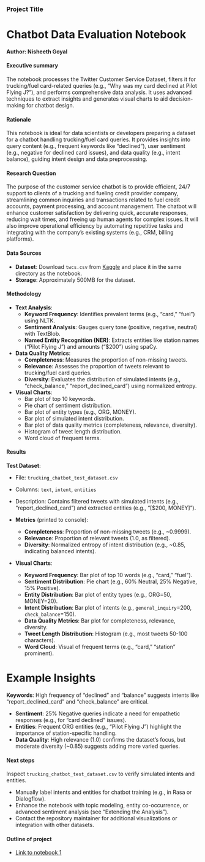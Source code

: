 ### Project Title

# Chatbot Data Evaluation Notebook
**Author: Nisheeth Goyal**

#### Executive summary
The notebook processes the Twitter Customer Service Dataset, filters it for trucking/fuel card-related queries (e.g., “Why was my card declined at Pilot Flying J?”), and performs comprehensive data analysis. It uses advanced techniques to extract insights and generates visual charts to aid decision-making for chatbot design.


#### Rationale
This notebook is ideal for data scientists or developers preparing a dataset for a chatbot handling trucking/fuel card queries. It provides insights into query content (e.g., frequent keywords like “declined”), user sentiment (e.g., negative for declined card issues), and data quality (e.g., intent balance), guiding intent design and data preprocessing.

#### Research Question
The purpose of the customer service chatbot is to provide efficient, 24/7 support to clients of a trucking and fueling credit provider company, streamlining common inquiries and transactions related to fuel credit accounts, payment processing, and account management. The chatbot will enhance customer satisfaction by delivering quick, accurate responses, reducing wait times, and freeing up human agents for complex issues. It will also improve operational efficiency by automating repetitive tasks and integrating with the company’s existing systems (e.g., CRM, billing platforms).

#### Data Sources
- **Dataset**: Download `twcs.csv` from [Kaggle](https://www.kaggle.com/thoughtvector/customer-support-on-twitter) and place it in the same directory as the notebook.
- **Storage**: Approximately 500MB for the dataset.

#### Methodology
- **Text Analysis**:
  - **Keyword Frequency**: Identifies prevalent terms (e.g., “card,” “fuel”) using NLTK.
  - **Sentiment Analysis**: Gauges query tone (positive, negative, neutral) with TextBlob.
  - **Named Entity Recognition (NER)**: Extracts entities like station names (“Pilot Flying J”) and amounts (“$200”) using spaCy.
- **Data Quality Metrics**:
  - **Completeness**: Measures the proportion of non-missing tweets.
  - **Relevance**: Assesses the proportion of tweets relevant to trucking/fuel card queries.
  - **Diversity**: Evaluates the distribution of simulated intents (e.g., “check_balance,” “report_declined_card”) using normalized entropy.
- **Visual Charts**:
  - Bar plot of top 10 keywords.
  - Pie chart of sentiment distribution.
  - Bar plot of entity types (e.g., ORG, MONEY).
  - Bar plot of simulated intent distribution.
  - Bar plot of data quality metrics (completeness, relevance, diversity).
  - Histogram of tweet length distribution.
  - Word cloud of frequent terms.

#### Results
 **Test Dataset**:
  - File: `trucking_chatbot_test_dataset.csv`
  - Columns: `text`, `intent`, `entities`
  - Description: Contains filtered tweets with simulated intents (e.g., “report_declined_card”) and extracted entities (e.g., “[$200, MONEY]”).

- **Metrics** (printed to console):
  - **Completeness**: Proportion of non-missing tweets (e.g., ~0.9999).
  - **Relevance**: Proportion of relevant tweets (1.0, as filtered).
  - **Diversity**: Normalized entropy of intent distribution (e.g., ~0.85, indicating balanced intents).

- **Visual Charts**:
  - **Keyword Frequency**: Bar plot of top 10 words (e.g., “card,” “fuel”).
  - **Sentiment Distribution**: Pie chart (e.g., 60% Neutral, 25% Negative, 15% Positive).
  - **Entity Distribution**: Bar plot of entity types (e.g., ORG=50, MONEY=20).
  - **Intent Distribution**: Bar plot of intents (e.g., `general_inquiry`=200, `check_balance`=150).
  - **Data Quality Metrics**: Bar plot for completeness, relevance, diversity.
  - **Tweet Length Distribution**: Histogram (e.g., most tweets 50-100 characters).
  - **Word Cloud**: Visual of frequent terms (e.g., “card,” “station” prominent).

# Example Insights
 **Keywords**: High frequency of “declined” and “balance” suggests intents like “report_declined_card” and “check_balance” are critical.
- **Sentiment**: 25% Negative queries indicate a need for empathetic responses (e.g., for “card declined” issues).
- **Entities**: Frequent ORG entities (e.g., “Pilot Flying J”) highlight the importance of station-specific handling.
- **Data Quality**: High relevance (1.0) confirms the dataset’s focus, but moderate diversity (~0.85) suggests adding more varied queries.

#### Next steps
 Inspect `trucking_chatbot_test_dataset.csv` to verify simulated intents and entities.
- Manually label intents and entities for chatbot training (e.g., in Rasa or Dialogflow).
- Enhance the notebook with topic modeling, entity co-occurrence, or advanced sentiment analysis (see “Extending the Analysis”).
- Contact the repository maintainer for additional visualizations or integration with other datasets.

#### Outline of project

- [Link to notebook 1](https://github.com/nisheethg2000/UCB_AIML/raw/refs/heads/main/Practical%20Applications/Practical%20Application%20M20/evaluate_chatbot_data.ipynb)


